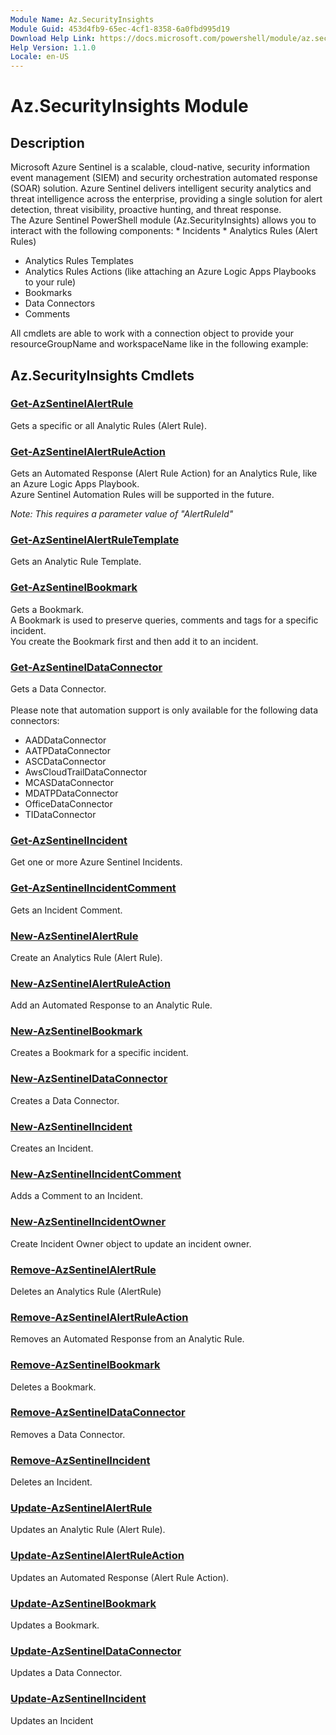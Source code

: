 ```yaml
---
Module Name: Az.SecurityInsights
Module Guid: 453d4fb9-65ec-4cf1-8358-6a0fbd995d19
Download Help Link: https://docs.microsoft.com/powershell/module/az.securityinsights
Help Version: 1.1.0
Locale: en-US
---
```


# Az.SecurityInsights Module
## Description
Microsoft Azure Sentinel is a scalable, cloud-native, security information event management (SIEM) and security orchestration automated response (SOAR) solution. Azure Sentinel delivers intelligent security analytics and threat intelligence across the enterprise, providing a single solution for alert detection, threat visibility, proactive hunting, and threat response.<br/> The Azure Sentinel PowerShell module (Az.SecurityInsights) allows you to interact with the following  components: * Incidents * Analytics Rules (Alert Rules)
* Analytics Rules Templates
* Analytics Rules Actions (like attaching an Azure Logic Apps Playbooks to your rule)
* Bookmarks
* Data Connectors
* Comments

All cmdlets are able to work with a connection object to provide your resourceGroupName and workspaceName like in the following example:

## Az.SecurityInsights Cmdlets
### [Get-AzSentinelAlertRule](Get-AzSentinelAlertRule.md)
Gets a specific or all Analytic Rules (Alert Rule).

### [Get-AzSentinelAlertRuleAction](Get-AzSentinelAlertRuleAction.md)
Gets an Automated Response (Alert Rule Action) for an Analytics Rule, like an Azure Logic Apps Playbook.<br/>
Azure Sentinel Automation Rules will be supported in the future.

*Note: This requires a parameter value of "AlertRuleId"*

### [Get-AzSentinelAlertRuleTemplate](Get-AzSentinelAlertRuleTemplate.md)
Gets an Analytic Rule Template.

### [Get-AzSentinelBookmark](Get-AzSentinelBookmark.md)
Gets a Bookmark. <br/>
A Bookmark is used to preserve queries, comments and tags for a specific incident.<br/>
You create the Bookmark first and then add it to an incident.

### [Get-AzSentinelDataConnector](Get-AzSentinelDataConnector.md)
Gets a Data Connector. <br/><br/>
Please note that automation support is only available for the following data connectors:
* AADDataConnector
* AATPDataConnector
* ASCDataConnector
* AwsCloudTrailDataConnector
* MCASDataConnector
* MDATPDataConnector
* OfficeDataConnector
* TIDataConnector

### [Get-AzSentinelIncident](Get-AzSentinelIncident.md)
Get one or more Azure Sentinel Incidents.

### [Get-AzSentinelIncidentComment](Get-AzSentinelIncidentComment.md)
Gets an Incident Comment.

### [New-AzSentinelAlertRule](New-AzSentinelAlertRule.md)
Create an Analytics Rule (Alert Rule).

### [New-AzSentinelAlertRuleAction](New-AzSentinelAlertRuleAction.md)
Add an Automated Response to an Analytic Rule.

### [New-AzSentinelBookmark](New-AzSentinelBookmark.md)
Creates a Bookmark for a specific incident.<br/>

### [New-AzSentinelDataConnector](New-AzSentinelDataConnector.md)
Creates a Data Connector.

### [New-AzSentinelIncident](New-AzSentinelIncident.md)
Creates an Incident.

### [New-AzSentinelIncidentComment](New-AzSentinelIncidentComment.md)
Adds a Comment to an Incident.

### [New-AzSentinelIncidentOwner](New-AzSentinelIncidentOwner.md)
Create Incident Owner object to update an incident owner.

### [Remove-AzSentinelAlertRule](Remove-AzSentinelAlertRule.md)
Deletes an Analytics Rule (AlertRule)

### [Remove-AzSentinelAlertRuleAction](Remove-AzSentinelAlertRuleAction.md)
Removes an Automated Response from an Analytic Rule.

### [Remove-AzSentinelBookmark](Remove-AzSentinelBookmark.md)
Deletes a Bookmark.

### [Remove-AzSentinelDataConnector](Remove-AzSentinelDataConnector.md)
Removes a Data Connector.

### [Remove-AzSentinelIncident](Remove-AzSentinelIncident.md)
Deletes an Incident.

### [Update-AzSentinelAlertRule](Update-AzSentinelAlertRule.md)
Updates an Analytic Rule (Alert Rule).

### [Update-AzSentinelAlertRuleAction](Update-AzSentinelAlertRuleAction.md)
Updates an Automated Response (Alert Rule Action).

### [Update-AzSentinelBookmark](Update-AzSentinelBookmark.md)
Updates a Bookmark.

### [Update-AzSentinelDataConnector](Update-AzSentinelDataConnector.md)
Updates a Data Connector.

### [Update-AzSentinelIncident](Update-AzSentinelIncident.md)
Updates an Incident

